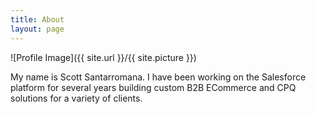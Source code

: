 ```yaml
---
title: About
layout: page
---
```

<div class="{% if site.animation %}animated{% endif %}" markdown="1">
![Profile Image]({{ site.url }}/{{ site.picture }})

My name is Scott Santarromana. I have been working on the Salesforce platform for several years building custom B2B ECommerce and CPQ solutions for a variety of clients.
</div>